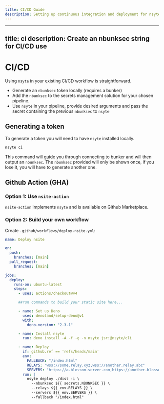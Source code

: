 ```yaml
---
title: CI/CD Guide
description: Setting up continuous integration and deployment for nsyte sites
---
```


---
title: ci
description: Create an nbunksec string for CI/CD use
---

# CI/CD

Using `nsyte` in your existing CI/CD workflow is straightforward.

- Generate an `nbunksec` token locally (requires a bunker)
- Add the `nbunksec` to the secrets management solution for your chosen pipeline.
- Use `nsyte` in your pipeline, provide desired arguments and pass the secret containing the
  previous `nbunksec` to `nsyte`

## Generating a token

To generate a token you will need to have `nsyte` installed locally.

```bash
nsyte ci
```

This command will guide you through connecting to bunker and will then output an `nbunksec`. The
`nbunksec` provided will only be shown once, if you lose it, you will have to generate another one.

## Github Action (GHA)

### Option 1: Use `nsite-action`

`nsite-action` implements `nsyte` and is available on Github Marketplace.

### Option 2: Build your own workflow

Create `.github/workflows/deploy-nsite.yml`:

```yaml
name: Deploy nsite

on:
  push:
    branches: [main]
  pull_request:
    branches: [main]

jobs:
  deploy:
    runs-on: ubuntu-latest
    steps:
      - uses: actions/checkout@v4

      ##run commands to build your static site here...

      - name: Set up Deno
        uses: denoland/setup-deno@v1
        with:
          deno-version: "2.3.1"

      - name: Install nsyte
        run: deno install -A -f -g -n nsyte jsr:@nsyte/cli

      - name: Deploy
        if: github.ref == 'refs/heads/main'
        env:
          FALLBACK: "/index.html"
          RELAYS: "wss://some.relay.xyz,wss://another.relay.abc"
          SERVERS: "https://a.blossom.server.com,https://another.blossom.server"
        run: |
          nsyte deploy ./dist -i \
            --nbunksec ${{ secrets.NBUNKSEC }} \
            --relays ${{ env.RELAYS }} \
            --servers ${{ env.SERVERS }} \
            --fallback "/index.html"
```
